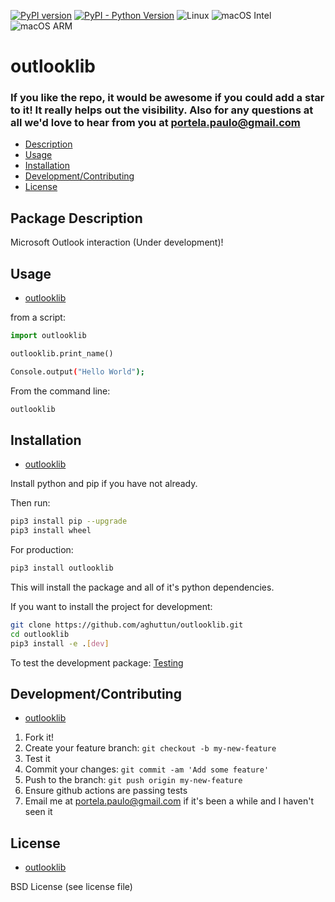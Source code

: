 [![PyPI version](https://badge.fury.io/py/aghuttun.svg)](https://badge.fury.io/py/aghuttun)
[![PyPI - Python Version](https://img.shields.io/pypi/pyversions/aghuttun)](https://pypi.org/project/aghuttun/)
![Linux](https://img.shields.io/badge/os-Linux-blue.svg)
![macOS Intel](https://img.shields.io/badge/os-macOS_Intel-lightgrey.svg)
![macOS ARM](https://img.shields.io/badge/os-macOS_ARM-lightgrey.svg)

# outlooklib

### If you like the repo, it would be awesome if you could add a star to it! It really helps out the visibility. Also for any questions at all we'd love to hear from you at portela.paulo@gmail.com

* [Description](#package-description)
* [Usage](#usage)
* [Installation](#installation)
* [Development/Contributing](#developmentcontributing)
* [License](#license)

## Package Description

Microsoft Outlook interaction (Under development)!

## Usage

* [outlooklib](#outlooklib)

from a script:

```python
import outlooklib

outlooklib.print_name()
```

```bash
Console.output("Hello World");
```

From the command line:

```bash
outlooklib
```

## Installation

* [outlooklib](#outlooklib)

Install python and pip if you have not already.

Then run:

```bash
pip3 install pip --upgrade
pip3 install wheel
```

For production:

```bash
pip3 install outlooklib
```

This will install the package and all of it's python dependencies.

If you want to install the project for development:

```bash
git clone https://github.com/aghuttun/outlooklib.git
cd outlooklib
pip3 install -e .[dev]
```

To test the development package: [Testing](#testing)

## Development/Contributing

* [outlooklib](#outlooklib)

1. Fork it!
2. Create your feature branch: `git checkout -b my-new-feature`
3. Test it
5. Commit your changes: `git commit -am 'Add some feature'`
6. Push to the branch: `git push origin my-new-feature`
7. Ensure github actions are passing tests
8. Email me at portela.paulo@gmail.com if it's been a while and I haven't seen it

## License

* [outlooklib](#outlooklib)

BSD License (see license file)
